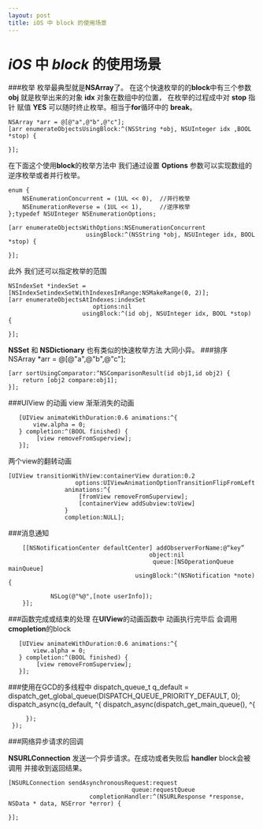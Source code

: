 ```yaml
---
layout: post
title: iOS 中 block 的使用场景
---
```


# *iOS* 中 *block* 的使用场景

###枚举
枚举最典型就是**NSArray**了。 在这个快速枚举的的**block**中有三个参数 **obj** 就是枚举出来的对象 
**idx** 对象在数组中的位置， 在枚举的过程成中对 **stop** 指针 赋值 **YES** 可以随时终止枚举。相当于**for**循环中的 **break**。

	NSArray *arr = @[@"a",@"b",@"c"];	
	[arr enumerateObjectsUsingBlock:^(NSString *obj, NSUInteger idx ,BOOL *stop) {

	}];	
在下面这个使用**block**的枚举方法中 我们通过设置 **Options** 参数可以实现数组的逆序枚举或者并行枚举。

	enum {
	    NSEnumerationConcurrent = (1UL << 0),  //并行枚举
	    NSEnumerationReverse = (1UL << 1),     //逆序枚举
	};typedef NSUInteger NSEnumerationOptions;
	
	[arr enumerateObjectsWithOptions:NSEnumerationConcurrent 
                          usingBlock:^(NSString *obj, NSUInteger idx, BOOL *stop) {

	}];
此外 我们还可以指定枚举的范围 

	NSIndexSet *indexSet =[NSIndexSetindexSetWithIndexesInRange:NSMakeRange(0, 2)];
	[arr enumerateObjectsAtIndexes:indexSet 
							options:nil
						 usingBlock:^(id obj, NSUInteger idx, BOOL *stop) {
						 
	}];

**NSSet** 和 **NSDictionary** 也有类似的快速枚举方法 大同小异。
###排序
	NSArray *arr = @[@"a",@"b",@"c"];	
	
	[arr sortUsingComparator:^NSComparisonResult(id obj1,id obj2) {
		return [obj2 compare:obj1];
	}];



	
###UIView 的动画
view 渐渐消失的动画
	    
	   [UIView animateWithDuration:0.6 animations:^{
	       view.alpha = 0;
	   } completion:^(BOOL finished) {         
			[view removeFromSuperview];
	   }];

两个view的翻转动画

	[UIView transitionWithView:containerView duration:0.2
	                   options:UIViewAnimationOptionTransitionFlipFromLeft
	                animations:^{
	                    [fromView removeFromSuperview];
	                    [containerView addSubview:toView]
	                }
	                completion:NULL];        

###消息通知	

        [[NSNotificationCenter defaultCenter] addObserverForName:@“key” 
								            object:nil
								             queue:[NSOperationQueue mainQueue] 
								        usingBlock:^(NSNotification *note) {
								               
                NSLog(@"%@",[note userInfo]); 
        }];


###函数完成或结束的处理
在**UIView**的动画函数中  动画执行完毕后 会调用 **cmopletion**的block

	   [UIView animateWithDuration:0.6 animations:^{
	       view.alpha = 0;
	   } completion:^(BOOL finished) {         
			[view removeFromSuperview];
	   }];

###使用在GCD的多线程中
	dispatch_queue_t q_default = dispatch_get_global_queue(DISPATCH_QUEUE_PRIORITY_DEFAULT, 0);
	dispatch_async(q_default, ^{ 
		dispatch_async(dispatch_get_main_queue(), ^{ 
		
		 }); 	
	 }); 

###网络异步请求的回调

**NSURLConnection** 发送一个异步请求。在成功或者失败后 **handler** block会被调用 并接收到返回结果。

	[NSURLConnection sendAsynchronousRequest:request
									   queue:requestQueue
						   completionHandler:^(NSURLResponse *response, NSData * data, NSError *error) {

	}];
